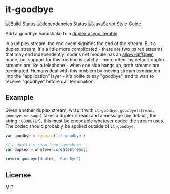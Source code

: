 # it-goodbye

[![Build Status](https://travis-ci.org/alanshaw/it-pipe.svg?branch=master)](https://travis-ci.org/alanshaw/it-goodbye)
[![dependencies Status](https://david-dm.org/alanshaw/it-pipe/status.svg)](https://david-dm.org/alanshaw/it-goodbye)
[![JavaScript Style Guide](https://img.shields.io/badge/code_style-standard-brightgreen.svg)](https://standardjs.com)

Add a goodbye handshake to a [duplex async iterable](https://gist.github.com/alanshaw/591dc7dd54e4f99338a347ef568d6ee9#duplex-it).

In a uniplex stream, the end event signifies the end of the stream.
But a duplex stream, it's a little more complicated - there are two paired
streams that may end independently. node's net module has an
[allowHalfOpen](http://nodejs.org/api/net.html#net_new_net_socket_options)
mode, but support for this method is patchy - more often, by default
duplex streams are like a telephone - when one side hangs up, both streams are
terminated. Humans deal with this problem by moving stream termination
into the "application" layer - it's polite to say "goodbye", and to wait to receive
"goodbye" before call termination.

## Example

Given another duplex stream, wrap it with `it-goodbye`.
`goodbye(stream, goodbye_message)` takes a duplex stream and a message
(by default, the string `"GOODBYE"`), this must be encodable whatever codec
the stream uses. The codec should probably be applied outside of `it-goodbye`.

``` js
var goodbye = require('it-goodbye')

// a duplex stream from somewhere...
var duplex = whatever.createStream()

return goodbye(duplex, 'GoodBye')
```

## License

MIT
